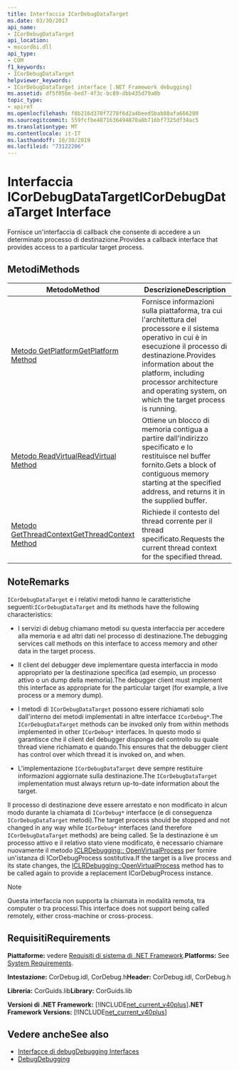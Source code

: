 ```yaml
---
title: Interfaccia ICorDebugDataTarget
ms.date: 03/30/2017
api_name:
- ICorDebugDataTarget
api_location:
- mscordbi.dll
api_type:
- COM
f1_keywords:
- ICorDebugDataTarget
helpviewer_keywords:
- ICorDebugDataTarget interface [.NET Framework debugging]
ms.assetid: df5f05be-bed7-4f3c-bc89-dbb435d79a0b
topic_type:
- apiref
ms.openlocfilehash: f8b216d370f7278f6d2a4beed5bab88afa666200
ms.sourcegitcommit: 559fcfbe4871636494870a8b716bf7325df34ac5
ms.translationtype: MT
ms.contentlocale: it-IT
ms.lasthandoff: 10/30/2019
ms.locfileid: "73122206"
---
```

# <a name="icordebugdatatarget-interface"></a><span data-ttu-id="3195d-102">Interfaccia ICorDebugDataTarget</span><span class="sxs-lookup"><span data-stu-id="3195d-102">ICorDebugDataTarget Interface</span></span>
<span data-ttu-id="3195d-103">Fornisce un'interfaccia di callback che consente di accedere a un determinato processo di destinazione.</span><span class="sxs-lookup"><span data-stu-id="3195d-103">Provides a callback interface that provides access to a particular target process.</span></span>  
  
## <a name="methods"></a><span data-ttu-id="3195d-104">Metodi</span><span class="sxs-lookup"><span data-stu-id="3195d-104">Methods</span></span>  
  
|<span data-ttu-id="3195d-105">Metodo</span><span class="sxs-lookup"><span data-stu-id="3195d-105">Method</span></span>|<span data-ttu-id="3195d-106">Descrizione</span><span class="sxs-lookup"><span data-stu-id="3195d-106">Description</span></span>|  
|------------|-----------------|  
|[<span data-ttu-id="3195d-107">Metodo GetPlatform</span><span class="sxs-lookup"><span data-stu-id="3195d-107">GetPlatform Method</span></span>](../../../../docs/framework/unmanaged-api/debugging/icordebugdatatarget-getplatform-method.md)|<span data-ttu-id="3195d-108">Fornisce informazioni sulla piattaforma, tra cui l'architettura del processore e il sistema operativo in cui è in esecuzione il processo di destinazione.</span><span class="sxs-lookup"><span data-stu-id="3195d-108">Provides information about the platform, including processor architecture and operating system, on which the target process is running.</span></span>|  
|[<span data-ttu-id="3195d-109">Metodo ReadVirtual</span><span class="sxs-lookup"><span data-stu-id="3195d-109">ReadVirtual Method</span></span>](../../../../docs/framework/unmanaged-api/debugging/icordebugdatatarget-readvirtual-method.md)|<span data-ttu-id="3195d-110">Ottiene un blocco di memoria contigua a partire dall'indirizzo specificato e lo restituisce nel buffer fornito.</span><span class="sxs-lookup"><span data-stu-id="3195d-110">Gets a block of contiguous memory starting at the specified address, and returns it in the supplied buffer.</span></span>|  
|[<span data-ttu-id="3195d-111">Metodo GetThreadContext</span><span class="sxs-lookup"><span data-stu-id="3195d-111">GetThreadContext Method</span></span>](../../../../docs/framework/unmanaged-api/debugging/icordebugdatatarget-getthreadcontext-method.md)|<span data-ttu-id="3195d-112">Richiede il contesto del thread corrente per il thread specificato.</span><span class="sxs-lookup"><span data-stu-id="3195d-112">Requests the current thread context for the specified thread.</span></span>|  
  
## <a name="remarks"></a><span data-ttu-id="3195d-113">Note</span><span class="sxs-lookup"><span data-stu-id="3195d-113">Remarks</span></span>  
 <span data-ttu-id="3195d-114">`ICorDebugDataTarget` e i relativi metodi hanno le caratteristiche seguenti:</span><span class="sxs-lookup"><span data-stu-id="3195d-114">`ICorDebugDataTarget` and its methods have the following characteristics:</span></span>  
  
- <span data-ttu-id="3195d-115">I servizi di debug chiamano metodi su questa interfaccia per accedere alla memoria e ad altri dati nel processo di destinazione.</span><span class="sxs-lookup"><span data-stu-id="3195d-115">The debugging services call methods on this interface to access memory and other data in the target process.</span></span>  
  
- <span data-ttu-id="3195d-116">Il client del debugger deve implementare questa interfaccia in modo appropriato per la destinazione specifica (ad esempio, un processo attivo o un dump della memoria).</span><span class="sxs-lookup"><span data-stu-id="3195d-116">The debugger client must implement this interface as appropriate for the particular target (for example, a live process or a memory dump).</span></span>  
  
- <span data-ttu-id="3195d-117">I metodi di `ICorDebugDataTarget` possono essere richiamati solo dall'interno dei metodi implementati in altre interfacce `ICorDebug*`.</span><span class="sxs-lookup"><span data-stu-id="3195d-117">The `ICorDebugDataTarget` methods can be invoked only from within methods implemented in other `ICorDebug*` interfaces.</span></span> <span data-ttu-id="3195d-118">In questo modo si garantisce che il client del debugger disponga del controllo su quale thread viene richiamato e quando.</span><span class="sxs-lookup"><span data-stu-id="3195d-118">This ensures that the debugger client has control over which thread it is invoked on, and when.</span></span>  
  
- <span data-ttu-id="3195d-119">L'implementazione `ICorDebugDataTarget` deve sempre restituire informazioni aggiornate sulla destinazione.</span><span class="sxs-lookup"><span data-stu-id="3195d-119">The `ICorDebugDataTarget` implementation must always return up-to-date information about the target.</span></span>  
  
 <span data-ttu-id="3195d-120">Il processo di destinazione deve essere arrestato e non modificato in alcun modo durante la chiamata di `ICorDebug*` interfacce (e di conseguenza `ICorDebugDataTarget` metodi).</span><span class="sxs-lookup"><span data-stu-id="3195d-120">The target process should be stopped and not changed in any way while `ICorDebug*` interfaces (and therefore `ICorDebugDataTarget` methods) are being called.</span></span> <span data-ttu-id="3195d-121">Se la destinazione è un processo attivo e il relativo stato viene modificato, è necessario chiamare nuovamente il metodo [ICLRDebugging:: OpenVirtualProcess](../../../../docs/framework/unmanaged-api/debugging/iclrdebugging-openvirtualprocess-method.md) per fornire un'istanza di ICorDebugProcess sostitutiva.</span><span class="sxs-lookup"><span data-stu-id="3195d-121">If the target is a live process and its state changes, the [ICLRDebugging::OpenVirtualProcess](../../../../docs/framework/unmanaged-api/debugging/iclrdebugging-openvirtualprocess-method.md) method has to be called again to provide a replacement ICorDebugProcess instance.</span></span>  
  
> [!NOTE]
> <span data-ttu-id="3195d-122">Questa interfaccia non supporta la chiamata in modalità remota, tra computer o tra processi.</span><span class="sxs-lookup"><span data-stu-id="3195d-122">This interface does not support being called remotely, either cross-machine or cross-process.</span></span>  
  
## <a name="requirements"></a><span data-ttu-id="3195d-123">Requisiti</span><span class="sxs-lookup"><span data-stu-id="3195d-123">Requirements</span></span>  
 <span data-ttu-id="3195d-124">**Piattaforme:** vedere [Requisiti di sistema di .NET Framework](../../../../docs/framework/get-started/system-requirements.md).</span><span class="sxs-lookup"><span data-stu-id="3195d-124">**Platforms:** See [System Requirements](../../../../docs/framework/get-started/system-requirements.md).</span></span>  
  
 <span data-ttu-id="3195d-125">**Intestazione:** CorDebug.idl, CorDebug.h</span><span class="sxs-lookup"><span data-stu-id="3195d-125">**Header:** CorDebug.idl, CorDebug.h</span></span>  
  
 <span data-ttu-id="3195d-126">**Libreria:** CorGuids.lib</span><span class="sxs-lookup"><span data-stu-id="3195d-126">**Library:** CorGuids.lib</span></span>  
  
 <span data-ttu-id="3195d-127">**Versioni di .NET Framework:** [!INCLUDE[net_current_v40plus](../../../../includes/net-current-v40plus-md.md)]</span><span class="sxs-lookup"><span data-stu-id="3195d-127">**.NET Framework Versions:** [!INCLUDE[net_current_v40plus](../../../../includes/net-current-v40plus-md.md)]</span></span>  
  
## <a name="see-also"></a><span data-ttu-id="3195d-128">Vedere anche</span><span class="sxs-lookup"><span data-stu-id="3195d-128">See also</span></span>

- [<span data-ttu-id="3195d-129">Interfacce di debug</span><span class="sxs-lookup"><span data-stu-id="3195d-129">Debugging Interfaces</span></span>](../../../../docs/framework/unmanaged-api/debugging/debugging-interfaces.md)
- [<span data-ttu-id="3195d-130">Debug</span><span class="sxs-lookup"><span data-stu-id="3195d-130">Debugging</span></span>](../../../../docs/framework/unmanaged-api/debugging/index.md)
